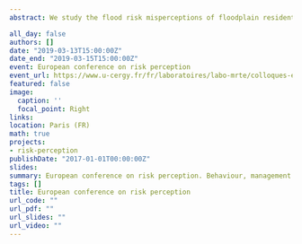 ```yaml
---
abstract: We study the flood risk misperceptions of floodplain residents in the Netherlands. We examine how  perceptions of flood probability and damage relate to objective risk information in a lab-in-the-field experiment. We relate these to self-reported coping responses, worry and trust.

all_day: false
authors: []
date: "2019-03-13T15:00:00Z"
date_end: "2019-03-15T15:00:00Z"
event: European conference on risk perception
event_url: https://www.u-cergy.fr/fr/laboratoires/labo-mrte/colloques-et-seminaires/european-conference.html
featured: false
image:
  caption: ''
  focal_point: Right
links:
location: Paris (FR)
math: true
projects:
- risk-perception
publishDate: "2017-01-01T00:00:00Z"
slides: 
summary: European conference on risk perception. Behaviour, management and response 
tags: []
title: European conference on risk perception
url_code: ""
url_pdf: ""
url_slides: ""
url_video: ""
---
```

